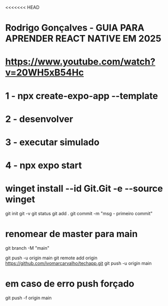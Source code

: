 <<<<<<< HEAD
# Rodrigo Gonçalves - GUIA PARA APRENDER REACT NATIVE EM 2025
# https://www.youtube.com/watch?v=20WH5xB54Hc
#
# 1 - npx create-expo-app --template
# 2 - desenvolver
# 3 - executar simulado
# 4 - npx expo start  


# winget install --id Git.Git -e --source winget

git init
git -v
git status
git add .
git commit -m "msg - primeiro commit"

# renomear de master para main
git branch -M "main"

git push -u origin main
git remote add origin https://github.com/ivomarcarvalho/techapp.git
git push -u origin main

# em caso de erro push forçado
git push -f origin main
